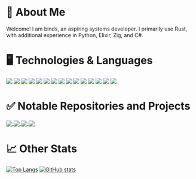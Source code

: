 

# 👋 About Me
Welcome! I am binds, an aspiring systems developer. I primarily use Rust, with additional experience in Python, Elixir, Zig, and C#. 

# 🖥️ Technologies & Languages
![](https://img.shields.io/badge/Language-Rust-7393B3?logo=rust&style=flat-square)
![](https://img.shields.io/badge/Language-Elixir-7393B3?logo=elixir&style=flat-square)
![](https://img.shields.io/badge/Language-csharp-7393B3?logo=csharp&style=flat-square)
![](https://img.shields.io/badge/Language-Python-7393B3?logo=python&style=flat-square)
![](https://img.shields.io/badge/Language-Zig-7393B3?logo=zig&style=flat-square)
![](https://img.shields.io/badge/Language-Shell-7393B3?&style=flat-square)
![](https://img.shields.io/badge/Language-SQL-7393B3?&style=flat-square)
![](https://img.shields.io/badge/Platform-.NET-7393B3?logo=dotnet&style=flat-square)
![](https://img.shields.io/badge/Technology-Git-7393B3?logo=git&style=flat-square)
![](https://img.shields.io/badge/Technology-GraphQL-7393B3?logo=graphql&style=flat-square)
![](https://img.shields.io/badge/Database-PostgreSQL-7393B3?logo=postgresql&style=flat-square)
![](https://img.shields.io/badge/Database-SQLite-7393B3?logo=sqlite&style=flat-square)
![](https://img.shields.io/badge/Database-Redis-7393B3?logo=redis&style=flat-square)
![](https://img.shields.io/badge/OS-Windows-7393B3?logo=windows&style=flat-square)
![](https://img.shields.io/badge/OS-Ubuntu-7393B3?logo=ubuntu&style=flat-square)

# ✅ Notable Repositories and Projects
<a href="https://github.com/anuraghazra/github-readme-stats">
  <img align="center" src="https://github-readme-stats.vercel.app/api/pin/?username=akabinds&repo=sectordb&theme=tokyonight" />
</a>
<a href="https://github.com/anuraghazra/github-readme-stats">
  <img align="center" src="https://github-readme-stats.vercel.app/api/pin/?username=akabinds&repo=prestige&theme=tokyonight" />
</a>
<a href="https://github.com/anuraghazra/github-readme-stats">
  <img align="center" src="https://github-readme-stats.vercel.app/api/pin/?username=akabinds&repo=caches&theme=tokyonight" />
</a>
<a href="https://github.com/anuraghazra/github-readme-stats">
  <img align="center" src="https://github-readme-stats.vercel.app/api/pin/?username=akabinds&repo=dirgen-csharp&theme=tokyonight" />
</a>

# 📈 Other Stats
[![Top Langs](https://github-readme-stats.vercel.app/api/top-langs/?username=akabinds&theme=tokyonight&hide=html,css)](https://github.com/anuraghazra/github-readme-stats)
[![GitHub stats](https://github-readme-stats.vercel.app/api?username=akabinds&theme=tokyonight&show_icons=true&line_height=33.8)](https://github.com/anuraghazra/github-readme-stats)
